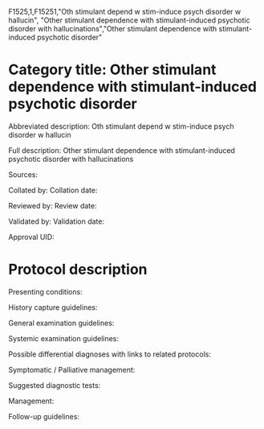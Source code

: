 F1525,1,F15251,"Oth stimulant depend w stim-induce psych disorder w hallucin", "Other stimulant dependence with stimulant-induced psychotic disorder with hallucinations","Other stimulant dependence with stimulant-induced psychotic disorder"
# Category title: Other stimulant dependence with stimulant-induced psychotic disorder

Abbreviated description: Oth stimulant depend w stim-induce psych disorder w hallucin

Full description: Other stimulant dependence with stimulant-induced psychotic disorder with hallucinations

Sources:

Collated by:
Collation date:

Reviewed by:
Review date:

Validated by:
Validation date:

Approval UID:

# Protocol description

Presenting conditions:

History capture guidelines:

General examination guidelines:

Systemic examination guidelines:

Possible differential diagnoses with links to related protocols:

Symptomatic / Palliative management:

Suggested diagnostic tests:

Management:

Follow-up guidelines:
